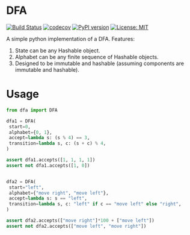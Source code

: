 # DFA

[![Build Status](https://travis-ci.com/mvcisback/dfa.svg?branch=master)](https://travis-ci.com/mvcisback/dfa)
[![codecov](https://codecov.io/gh/mvcisback/DiscreteSignals/branch/master/graph/badge.svg)](https://codecov.io/gh/mvcisback/dfa)
[![PyPI version](https://badge.fury.io/py/dfa.svg)](https://badge.fury.io/py/dfa)
[![License: MIT](https://img.shields.io/badge/License-MIT-yellow.svg)](https://opensource.org/licenses/MIT)

A simple python implementation of a DFA. Features:

1. State can be any Hashable object.
2. Alphabet can be any finite sequence of Hashable objects.
3. Designed to be immutable and hashable (assuming components are
   immutable and hashable).


# Usage

```python
from dfa import DFA

dfa1 = DFA(
 start=0,
 alphabet={0, 1},
 accept=lambda s: (s % 4) == 3,
 transition=lambda s, c: (s + c) % 4,
)

assert dfa1.accepts([1, 1, 1, 1])
assert not dfa1.accepts([1, 0])


dfa2 = DFA(
 start="left",
 alphabet={"move right", "move left"},
 accept=lambda s: s == "left",
 transition=lambda s, c: "left" if c == "move left" else "right",
)

assert dfa2.accepts(["move right"]*100 + ["move left"])
assert not dfa2.accepts(["move left", "move right"])
```
